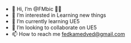 - 👋 Hi, I’m @FMbic 💙💛
- 👀 I’m interested in Learning new things
- 🌱 I’m currently learning UE5
- 💞️ I’m looking to collaborate on UE5
- 📫 How to reach me fedkamedved@gmail.com

<!---
FMbic/FMbic is a ✨ special ✨ repository because its `README.md` (this file) appears on your GitHub profile.
You can click the Preview link to take a look at your changes.
--->
